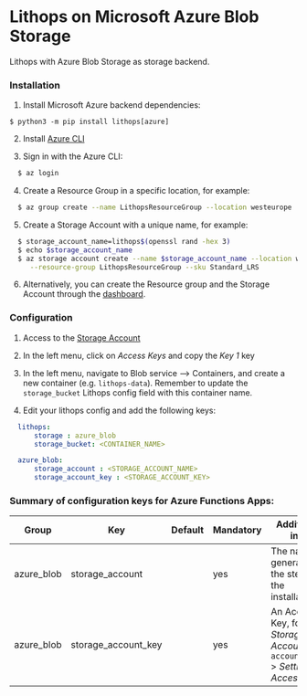 # Lithops on Microsoft Azure Blob Storage

Lithops with Azure Blob Storage as storage backend.


### Installation

1. Install Microsoft Azure backend dependencies:

```
$ python3 -m pip install lithops[azure]
```

2. Install [Azure CLI](https://docs.microsoft.com/en-us/cli/azure/install-azure-cli?view=azure-cli-latest)

3. Sign in with the Azure CLI:

```bash
  $ az login
```

4. Create a Resource Group in a specific location, for example:

```bash
  $ az group create --name LithopsResourceGroup --location westeurope
```

5. Create a Storage Account with a unique name, for example:

```bash
  $ storage_account_name=lithops$(openssl rand -hex 3)
  $ echo $storage_account_name
  $ az storage account create --name $storage_account_name --location westeurope \
     --resource-group LithopsResourceGroup --sku Standard_LRS
```

6. Alternatively, you can create the Resource group and the Storage Account through the [dashboard](https://portal.azure.com/#blade/HubsExtension/BrowseResource/resourceType/Microsoft.Storage%2FStorageAccounts).


### Configuration

1. Access to the [Storage Account](https://portal.azure.com/#blade/HubsExtension/BrowseResource/resourceType/Microsoft.Storage%2FStorageAccounts)

2. In the left menu, click on *Access Keys* and copy the *Key 1* key

3. In the left menu, navigate to Blob service --> Containers, and create a new container (e.g. `lithops-data`). Remember to update the `storage_bucket` Lithops config field with this container name.

1. Edit your lithops config and add the following keys:

```yaml
  lithops:
      storage : azure_blob
      storage_bucket: <CONTAINER_NAME>

  azure_blob:
      storage_account : <STORAGE_ACCOUNT_NAME>
      storage_account_key : <STORAGE_ACCOUNT_KEY>
```

### Summary of configuration keys for Azure Functions Apps:

|Group|Key|Default|Mandatory|Additional info|
|---|---|---|---|---|
|azure_blob| storage_account | |yes |  The name generated in the step 5 of the installation |
|azure_blob| storage_account_key |  | yes |  An Account Key, found in *Storage Accounts* > `account_name` > *Settings* > *Access Keys*|
